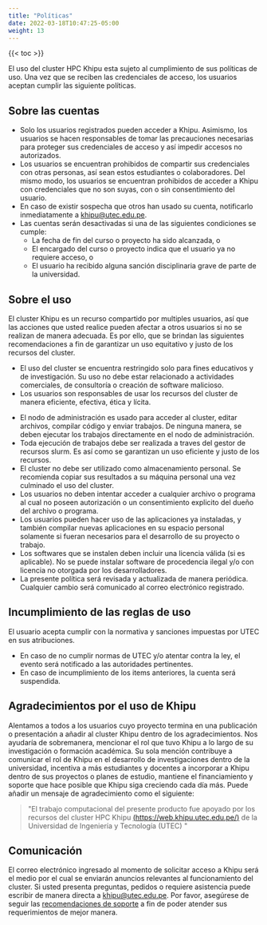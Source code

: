```yaml
---
title: "Políticas"
date: 2022-03-18T10:47:25-05:00
weight: 13
---
```

{{< toc >}}

El uso del cluster HPC Khipu esta sujeto al cumplimiento de sus políticas de uso. Una vez que se reciben las credenciales de acceso, los usuarios aceptan cumplir las siguiente políticas. 

## Sobre las cuentas

- Solo los usuarios registrados pueden acceder a Khipu. Asimismo, los usuarios se hacen responsables de tomar las precauciones necesarias para proteger sus credenciales de acceso y así impedir accesos no autorizados. 
- Los usuarios se encuentran prohibidos de compartir sus credenciales con otras personas, así sean estos estudiantes o colaboradores. Del mismo modo, los usuarios se encuentran prohibidos de acceder a Khipu con credenciales que no son suyas, con o sin consentimiento del usuario. 
- En caso de existir sospecha que otros han usado su cuenta, notificarlo inmediatamente a khipu@utec.edu.pe. 
- Las cuentas serán desactivadas si una de las siguientes condiciones se cumple:
  - La fecha de fin del curso o proyecto ha sido alcanzada, o
  - El encargado del curso o proyecto indica que el usuario ya no requiere acceso, o
  - El usuario ha recibido alguna sanción disciplinaria grave de parte de la universidad.


## Sobre el uso

El cluster Khipu es un recurso compartido por multiples usuarios, así que las acciones que usted realice pueden afectar a otros usuarios si no se realizan de manera adecuada. Es por ello, que se brindan las siguientes recomendaciones a fin de garantizar un uso equitativo y justo de los recursos del cluster.

  - El uso del cluster se encuentra restringido solo para fines educativos y de investigación. Su uso no debe estar relacionado a actividades comerciales, de consultoría o creación de software malicioso.
  - Los usuarios son responsables de usar los recursos del cluster de manera eficiente, efectiva, ética y lícita.
  <!-- - El acceso al cluster se realiza a traves de ssh al nodo de administración. Desde este nodo se envían los trabajos a [slurm]() para que después puedan ser ejecutados en los nodos de cómputo. De ninguna manera, se deben ejecutar los trabajos directamente en el nodo de administración. -->
  - El nodo de administración es usado para acceder al cluster, editar archivos, compilar código y enviar trabajos. De ninguna manera, se deben ejecutar los trabajos directamente en el nodo de administración.
  - Toda ejecución de trabajos debe ser realizada a traves del gestor de recursos slurm. Es así como se garantizan un uso eficiente y justo de los recursos.
  - El cluster no debe ser utilizado como almacenamiento personal. Se recomienda copiar sus resultados a su máquina personal una vez culminado el uso del cluster. 
  - Los usuarios no deben intentar acceder a cualquier archivo o programa al cual no poseen autorización o un consentimiento explicito del dueño del archivo o programa.
  - Los usuarios pueden hacer uso de las aplicaciones ya instaladas, y también compilar nuevas aplicaciones en su espacio personal solamente si fueran necesarios para el desarrollo de su proyecto o trabajo.
  - Los softwares que se instalen deben incluir una licencia válida (si es aplicable). No se puede instalar software de procedencia ilegal y/o con licencia no otorgada por los desarrolladores.
  - La presente política será revisada y actualizada de manera periódica. Cualquier cambio será comunicado al correo electrónico registrado.

## Incumplimiento de las reglas de uso

El usuario acepta cumplir con la normativa y sanciones impuestas por UTEC en sus atribuciones. 
  - En caso de no cumplir normas de UTEC y/o atentar contra la ley, el evento será notificado a las autoridades pertinentes. 
  - En caso de incumplimiento de los items anteriores, la cuenta será suspendida. 

## Agradecimientos por el uso de Khipu

Alentamos a todos a los usuarios cuyo proyecto termina en una publicación o presentación a añadir al cluster Khipu dentro de los agradecimientos. Nos ayudaría de sobremanera, mencionar el rol que tuvo Khipu a lo largo de su investigación o formación académica. Su sola mención contribuye a comunicar el rol de Khipu en el desarrollo de investigaciones dentro de la universidad, incentiva a más estudiantes y docentes a incorporar a Khipu dentro de sus proyectos o planes de estudio, mantiene el financiamiento y soporte que hace posible que Khipu siga creciendo cada día más. Puede añadir un mensaje de agradecimiento como el siguiente:

> "El trabajo computacional del presente producto fue apoyado por los recursos del cluster HPC Khipu [(https://web.khipu.utec.edu.pe/)](https://web.khipu.utec.edu.pe/) de la Universidad de Ingeniería y Tecnología (UTEC) "

## Comunicación

El correo electrónico ingresado al momento de solicitar acceso a Khipu será el medio por el cual se enviarán anuncios relevantes al funcionamiento del cluster. Si usted presenta preguntas, pedidos o requiere asistencia puede escribir de manera directa a [khipu@utec.edu.pe](khipu@utec.edu.pe). Por favor, asegúrese de seguir las [recomendaciones de soporte]() a fin de poder atender sus requerimientos de mejor manera. 
